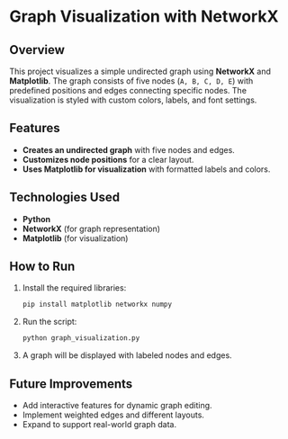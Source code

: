 # Graph Visualization with NetworkX  

## Overview  
This project visualizes a simple undirected graph using **NetworkX** and **Matplotlib**. The graph consists of five nodes (`A, B, C, D, E`) with predefined positions and edges connecting specific nodes. The visualization is styled with custom colors, labels, and font settings.  

## Features  
- **Creates an undirected graph** with five nodes and edges.  
- **Customizes node positions** for a clear layout.  
- **Uses Matplotlib for visualization** with formatted labels and colors.  

## Technologies Used  
- **Python**  
- **NetworkX** (for graph representation)  
- **Matplotlib** (for visualization)  

## How to Run  
1. Install the required libraries:  
   ```bash
   pip install matplotlib networkx numpy
   
2. Run the script:
   ```bash
   python graph_visualization.py

3. A graph will be displayed with labeled nodes and edges.

## Future Improvements
- Add interactive features for dynamic graph editing.
- Implement weighted edges and different layouts.
- Expand to support real-world graph data.

